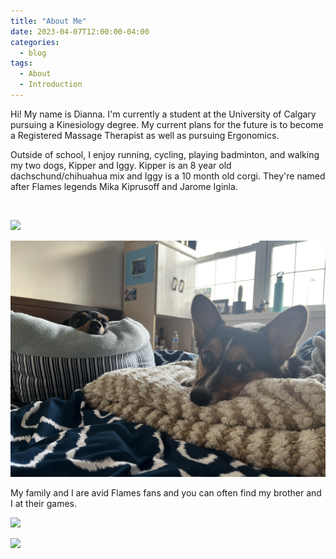 ```yaml
---
title: "About Me"
date: 2023-04-07T12:00:00-04:00
categories:
  - blog
tags:
  - About
  - Introduction
---
```


<p> Hi! My name is Dianna.
I'm currently a student at the University of Calgary pursuing a Kinesiology degree. 
My current plans for the future is to become a Registered Massage Therapist as well as pursuing Ergonomics.
</p>

<p> Outside of school, I enjoy running, cycling, playing badminton, and walking my two dogs, Kipper and Iggy. Kipper is an 8 year old dachschund/chihuahua mix and Iggy is a 10 month old corgi. They're named after Flames legends Mika Kiprusoff and Jarome Iginla. </p>

<img src="{{ site.url }}{{ site.baseurl }}/assets/images/Dogs.jpg" alt="">

<img src="PostImages/Dogs.jpg"></img>

![caption](PostImages/Dog.jpg)

<p> My family and I are avid Flames fans and you can often find my brother and I at their games. </p>

<img src="/webtheme/assets/images/Flames.jpg"></img>

<img src="/webtheme/assets/images/new-bio-photo.jpg">
